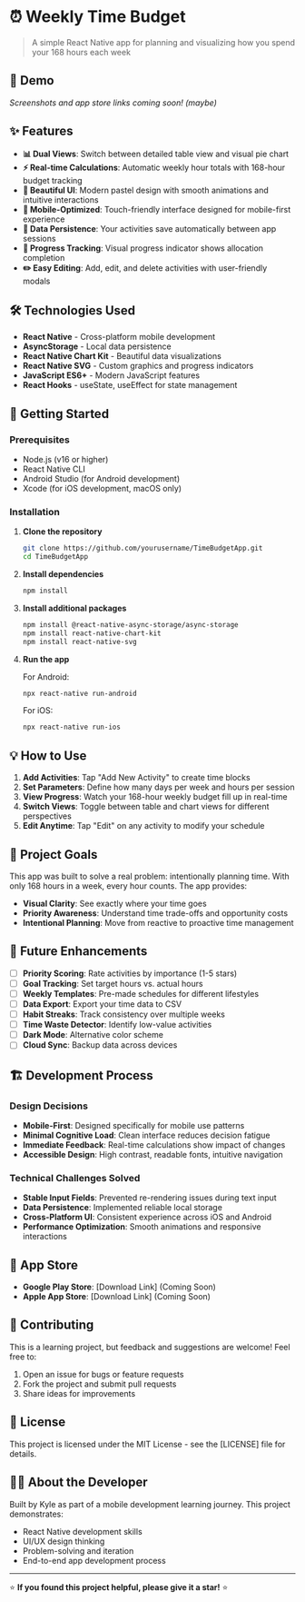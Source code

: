 # ⏰ Weekly Time Budget

> A simple React Native app for planning and visualizing how you spend your 168 hours each week


## 📱 Demo

*Screenshots and app store links coming soon! (maybe)*

<!-- screenshots placeholder:
<div align="center">
  <img src="screenshots/table-view.png" width="250" />
  <img src="screenshots/chart-view.png" width="250" />
  <img src="screenshots/add-activity.png" width="250" />
</div>
-->

## ✨ Features

- **📊 Dual Views**: Switch between detailed table view and visual pie chart
- **⚡ Real-time Calculations**: Automatic weekly hour totals with 168-hour budget tracking
- **🎨 Beautiful UI**: Modern pastel design with smooth animations and intuitive interactions
- **📱 Mobile-Optimized**: Touch-friendly interface designed for mobile-first experience
- **💾 Data Persistence**: Your activities save automatically between app sessions
- **🔄 Progress Tracking**: Visual progress indicator shows allocation completion
- **✏️ Easy Editing**: Add, edit, and delete activities with user-friendly modals

## 🛠️ Technologies Used

- **React Native** - Cross-platform mobile development
- **AsyncStorage** - Local data persistence
- **React Native Chart Kit** - Beautiful data visualizations
- **React Native SVG** - Custom graphics and progress indicators
- **JavaScript ES6+** - Modern JavaScript features
- **React Hooks** - useState, useEffect for state management

## 🚀 Getting Started

### Prerequisites

- Node.js (v16 or higher)
- React Native CLI
- Android Studio (for Android development)
- Xcode (for iOS development, macOS only)

### Installation

1. **Clone the repository**
   ```bash
   git clone https://github.com/yourusername/TimeBudgetApp.git
   cd TimeBudgetApp
   ```

2. **Install dependencies**
   ```bash
   npm install
   ```

3. **Install additional packages**
   ```bash
   npm install @react-native-async-storage/async-storage
   npm install react-native-chart-kit
   npm install react-native-svg
   ```

4. **Run the app**
   
   For Android:
   ```bash
   npx react-native run-android
   ```
   
   For iOS:
   ```bash
   npx react-native run-ios
   ```

## 💡 How to Use

1. **Add Activities**: Tap "Add New Activity" to create time blocks
2. **Set Parameters**: Define how many days per week and hours per session
3. **View Progress**: Watch your 168-hour weekly budget fill up in real-time
4. **Switch Views**: Toggle between table and chart views for different perspectives
5. **Edit Anytime**: Tap "Edit" on any activity to modify your schedule

## 🎯 Project Goals

This app was built to solve a real problem: intentionally planning time. With only 168 hours in a week, every hour counts. The app provides:

- **Visual Clarity**: See exactly where your time goes
- **Priority Awareness**: Understand time trade-offs and opportunity costs
- **Intentional Planning**: Move from reactive to proactive time management

## 🔮 Future Enhancements

- [ ] **Priority Scoring**: Rate activities by importance (1-5 stars)
- [ ] **Goal Tracking**: Set target hours vs. actual hours
- [ ] **Weekly Templates**: Pre-made schedules for different lifestyles
- [ ] **Data Export**: Export your time data to CSV
- [ ] **Habit Streaks**: Track consistency over multiple weeks
- [ ] **Time Waste Detector**: Identify low-value activities
- [ ] **Dark Mode**: Alternative color scheme
- [ ] **Cloud Sync**: Backup data across devices

## 🏗️ Development Process

### Design Decisions
- **Mobile-First**: Designed specifically for mobile use patterns
- **Minimal Cognitive Load**: Clean interface reduces decision fatigue
- **Immediate Feedback**: Real-time calculations show impact of changes
- **Accessible Design**: High contrast, readable fonts, intuitive navigation

### Technical Challenges Solved
- **Stable Input Fields**: Prevented re-rendering issues during text input
- **Data Persistence**: Implemented reliable local storage
- **Cross-Platform UI**: Consistent experience across iOS and Android
- **Performance Optimization**: Smooth animations and responsive interactions

## 📱 App Store

- **Google Play Store**: [Download Link] (Coming Soon)
- **Apple App Store**: [Download Link] (Coming Soon)

## 🤝 Contributing

This is a learning project, but feedback and suggestions are welcome! Feel free to:

1. Open an issue for bugs or feature requests
2. Fork the project and submit pull requests
3. Share ideas for improvements

## 📄 License

This project is licensed under the MIT License - see the [LICENSE] file for details.

## 👨‍💻 About the Developer

Built by Kyle as part of a mobile development learning journey. This project demonstrates:

- React Native development skills
- UI/UX design thinking
- Problem-solving and iteration
- End-to-end app development process



---

⭐ **If you found this project helpful, please give it a star!** ⭐
